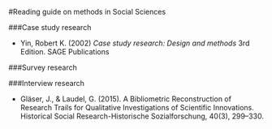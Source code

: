 #Reading guide on methods in Social Sciences

###Case study research

- Yin, Robert K. (2002) _Case study research: Design and methods_ 3rd Edition. SAGE Publications

###Survey research

###Interview research

- Gläser, J., & Laudel, G. (2015). A Bibliometric Reconstruction of Research Trails for Qualitative Investigations of Scientific Innovations. Historical Social Research-Historische Sozialforschung, 40(3), 299–330.
